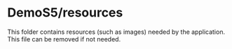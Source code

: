 # DemoS5/resources

This folder contains resources (such as images) needed by the application. This file can
be removed if not needed.
